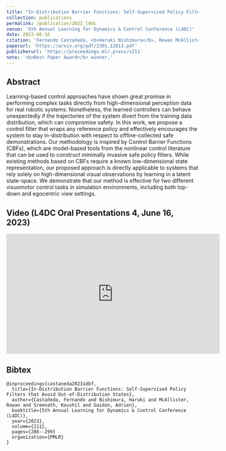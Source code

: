 ```yaml
---
title: "In-Distribution Barrier Functions: Self-Supervised Policy Filters that Avoid Out-of-Distribution States"
collection: publications
permalink: /publication/2023_l4dc
venue: '5th Annual Learning for Dynamics & Control Conference (L4DC)'
date: 2023-06-16
citation: 'Fernando Castañeda, <b>Haruki Nishimura</b>, Rowan McAllister, Koushil Sreenath, Adrien Gaidon'
paperurl: 'https://arxiv.org/pdf/2301.12012.pdf'
publisherurl: 'https://proceedings.mlr.press/v211'
note: '<b>Best Paper Award</b> winner.'
---
```



## Abstract
Learning-based control approaches have shown great promise in performing complex tasks directly from high-dimensional perception data for real robotic systems. 
Nonetheless, the learned controllers can behave unexpectedly if the trajectories of the system divert from the training data distribution, which can compromise safety. 
In this work, we propose a control filter that wraps any reference policy and effectively encourages the system to stay in-distribution with respect to offline-collected safe demonstrations. 
Our methodology is inspired by Control Barrier Functions (CBFs), which are model-based tools from the nonlinear control literature that can be used to construct minimally invasive safe policy filters. 
While existing methods based on CBFs require a known low-dimensional state representation, our proposed approach is directly applicable to systems that rely solely on high-dimensional visual observations by learning in a latent state-space. 
We demonstrate that our method is effective for two different visuomotor control tasks in simulation environments, including both top-down and egocentric view settings.

## Video (L4DC Oral Presentations 4, June 16, 2023)
<iframe width="560" height="315" src="https://www.youtube.com/embed/pWPPYqpS2js?start=24528" title="YouTube video player"
frameborder="0" allow="accelerometer; autoplay; clipboard-write; encrypted-media; gyroscope;
picture-in-picture; web-share" allowfullscreen></iframe>

## Bibtex
```
@inproceedings{castaneda2023idbf,
  title={In-Distribution Barrier Functions: Self-Supervised Policy Filters that Avoid Out-of-Distribution States},
  author={Castañeda, Fernando and Nishimura, Haruki and McAllister, Rowan and Sreenath, Koushil and Gaidon, Adrien},
  booktitle={5th Annual Learning for Dynamics & Control Conference (L4DC)},
  year={2023},
  volume={211},
  pages={286--299}
  organization={PMLR}
}
```
